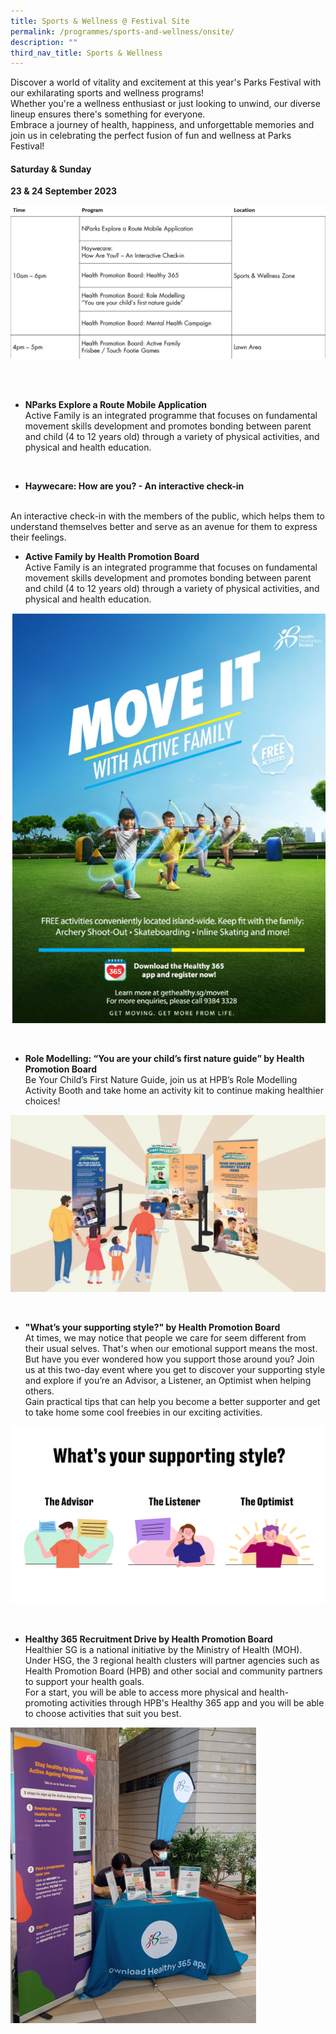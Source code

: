 ```yaml
---
title: Sports & Wellness @ Festival Site
permalink: /programmes/sports-and-wellness/onsite/
description: ""
third_nav_title: Sports & Wellness
---
```

Discover a world of vitality and excitement at this year's Parks Festival with our exhilarating sports and wellness programs! <br>
Whether you're a wellness enthusiast or just looking to unwind, our diverse lineup ensures there's something for everyone. <br>
Embrace a journey of health, happiness, and unforgettable memories and join us in celebrating the perfect fusion of fun and wellness at Parks Festival!

#### Saturday &amp; Sunday <br>
**23 &amp; 24 September 2023**


![Sports &amp; Wellness at Festival Site](/images/sports%20&amp;%20wellness%20at%20festival%20site.jpg)

<br>
<br>


* **NParks Explore a Route Mobile Application** <br> Active Family is an integrated programme that focuses on fundamental movement skills development and promotes bonding between parent and child (4 to 12 years old) through a variety of physical activities, and physical and health education.

<br>

* **Haywecare: How are you? - An interactive check-in**
<br>
An interactive check-in with the members of the public, which helps them to understand themselves better and serve as an avenue for them to express their feelings.

<br>

* **Active Family by Health Promotion Board** <br> Active Family is an integrated programme that focuses on fundamental movement skills development and promotes bonding between parent and child (4 to 12 years old) through a variety of physical activities, and physical and health education.

![Active Family Poster](/images/afp%20image.png)

<br>

* **Role Modelling: “You are your child’s first nature guide” by Health Promotion Board** <br> Be Your Child’s First Nature Guide, join us at HPB’s Role Modelling Activity Booth and take home an activity kit to continue making healthier choices!

![Role Modelling Booth](/images/role%20modelling%20booth.jpg)

<br>

* **"What’s your supporting style?" by Health Promotion Board** <br> At times, we may notice that people we care for seem different from their usual selves. That's when our emotional support means the most. <br> But have you ever wondered how you support those around you? Join us at this two-day event where you get to discover your supporting style and explore if you’re an Advisor, a Listener, an Optimist when helping others. <br> Gain practical tips that can help you become a better supporter and get to take home some cool freebies in our exciting activities. 

![](/images/activation%20park%20fest%202.png)

<br>

* **Healthy 365 Recruitment Drive by Health Promotion Board** <br>Healthier SG is a national initiative by the Ministry of Health (MOH). <br> Under HSG, the 3 regional health clusters will partner agencies such as Health Promotion Board (HPB) and other social and community partners to support your health goals. <br> For a start, you will be able to access more physical and health-promoting activities through HPB's Healthy 365 app and you will be able to choose activities that suit you best.

![](/images/h365%20booth%20image.png)